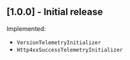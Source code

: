 ## [1.0.0] - Initial release

Implemented:
* `VersionTelemetryInitializer`
* `Http4xxSuccessTelemetryInitializer`
